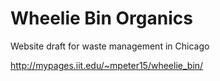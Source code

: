 # Wheelie Bin Organics 
Website draft for waste management in Chicago 

http://mypages.iit.edu/~mpeter15/wheelie_bin/
